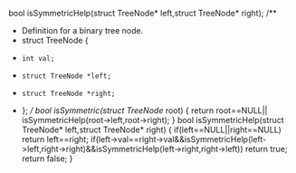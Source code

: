 bool isSymmetricHelp(struct TreeNode* left,struct TreeNode* right);
/**
 * Definition for a binary tree node.
 * struct TreeNode {
 *     int val;
 *     struct TreeNode *left;
 *     struct TreeNode *right;
 * };
 */
bool isSymmetric(struct TreeNode* root)
{
	return root==NULL|| isSymmetricHelp(root->left,root->right);
}
bool isSymmetricHelp(struct TreeNode* left,struct TreeNode* right)
{
	if(left==NULL||right==NULL)
	return left==right;
	if(left->val==right->val&&isSymmetricHelp(left->left,right->right)&&isSymmetricHelp(left->right,right->left))
	return true;
	return false;
}
